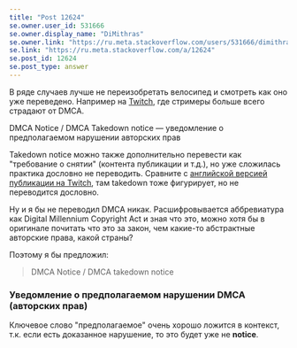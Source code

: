 ```yaml
---
title: "Post 12624"
se.owner.user_id: 531666
se.owner.display_name: "DiMithras"
se.owner.link: "https://ru.meta.stackoverflow.com/users/531666/dimithras"
se.link: "https://ru.meta.stackoverflow.com/a/12624"
se.post_id: 12624
se.post_type: answer
---
```

<p>В ряде случаев лучше не переизобретать велосипед и смотреть как оно уже переведено. Например на <a href="https://www.twitch.tv/p/ru-ru/legal/dmca-guidelines/" rel="nofollow noreferrer">Twitch</a>, где стримеры больше всего страдают от DMCA.</p>
<p>DMCA Notice / DMCA Takedown notice — уведомление о предполагаемом нарушении авторских прав</p>
<p>Takedown notice можно также дополнительно перевести как &quot;требование о снятии&quot; (контента публикации и т.д.), но уже сложилась практика дословно не переводить. Сравните с <a href="https://www.twitch.tv/p/en/legal/dmca-guidelines/" rel="nofollow noreferrer">английской версией публикации на Twitch</a>, там takedown тоже фигурирует, но не переводится дословно.</p>
<p>Ну и я бы не переводил DMCA никак. Расшифровывается аббревиатура как Digital Millennium Copyright Act и зная что это, можно хотя бы в оригинале почитать что это за закон, чем какие-то абстрактные авторские права, какой страны?</p>
<p>Поэтому я бы предложил:</p>
<blockquote>
<p>DMCA Notice / DMCA takedown notice</p>
</blockquote>
<h3>Уведомление о предполагаемом нарушении DMCA (авторских прав)</h3>
<p>Ключевое слово &quot;предполагаемое&quot; очень хорошо ложится в контекст, т.к. если есть доказанное нарушение, то это будет уже не <strong>notice</strong>.</p>
